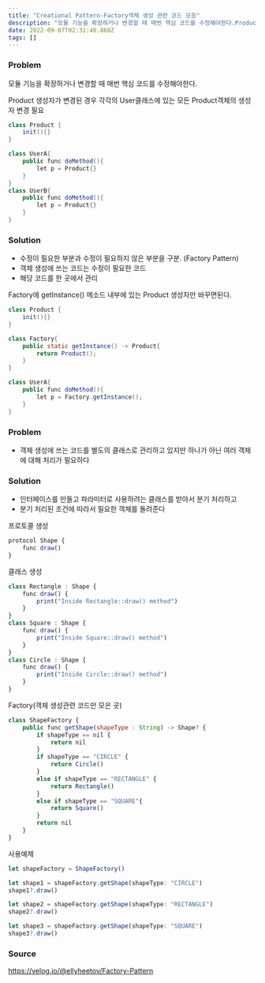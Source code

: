 ```yaml
---
title: "Creational Pattern-Factory객체 생성 관련 코드 모음"
description: "모듈 기능을 확장하거나 변경할 때 매번 핵심 코드를 수정해야한다.Product 생성자가 변경된 경우 각각의 User클래스에 있는 모든 Product객체의 생성자 변경 필요 수정이 필요한 부분과 수정이 필요하지 않은 부분을 구분. Factory Pattern객체 생성"
date: 2022-09-07T02:31:40.868Z
tags: []
---
```

### Problem
모듈 기능을 확장하거나 변경할 때 매번 핵심 
코드를 수정해야한다.

Product 생성자가 변경된 경우 각각의 User클래스에 있는 
모든 Product객체의 생성자 변경 필요 
```java
class Product {
	init(){}
}

class UserA{
	public func doMethod(){
		let p = Product{}
	}
}
class UserB{
	public func doMethod(){
		let p = Product{}
	}
}
```

### Solution
- 수정이 필요한 부분과 수정이 필요하지 않은 부분을 
구분. (Factory Pattern)
- 객체 생성에 쓰는 코드는 수정이 필요한 코드
- 해당 코드를 한 곳에서 관리 

Factory에 getInstance() 메소드 내부에 있는 Product 생성자만 바꾸면된다. 
```java
class Product {
	init(){}
}

class Factory{
	public static getInstance() -> Product{
		return Product();
	}
}

class UserA{
	public func doMethod(){
		let p = Factory.getInstance();
	}
}
```

### Problem 
- 객체 생성에 쓰는 코드를 별도의 클래스로 관리하고 있지만 
하나가 아닌 여러 객체에 대해 처리가 필요하다 

### Solution
- 인터페이스를 만들고 파라미터로 사용하려는 클래스를 받아서 분기 처리하고 
- 분기 처리된 조건에 따라서 필요한 객체를 돌려준다 

프로토콜 생성 
```js
protocol Shape {
    func draw()
}
```
클래스 생성 
```js
class Rectangle : Shape {
    func draw() {
        print("Inside Rectangle::draw() method")
    }
}
class Square : Shape {
    func draw() {
        print("Inside Square::draw() method")
    }
}
class Circle : Shape {
    func draw() {
        print("Inside Circle::draw() method")
    }
}
```
Factory(객체 생성관련 코드만 모은 곳) 
```js
class ShapeFactory {
    public func getShape(shapeType : String) -> Shape? {
        if shapeType == nil {
            return nil
        }
        if shapeType == "CIRCLE" {
            return Circle()
        }
        else if shapeType == "RECTANGLE" {
            return Rectangle()
        }
        else if shapeType == "SQUARE"{
            return Square()
        }
        return nil
    }
}
```
사용예제 
```js
let shapeFactory = ShapeFactory()

let shape1 = shapeFactory.getShape(shapeType: "CIRCLE")
shape1?.draw()

let shape2 = shapeFactory.getShape(shapeType: "RECTANGLE")
shape2?.draw()

let shape3 = shapeFactory.getShape(shapeType: "SQUARE")
shape3?.draw()
```

### Source
https://velog.io/@ellyheetov/Factory-Pattern
